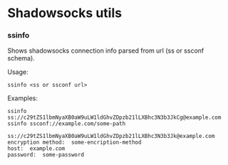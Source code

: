 # Shadowsocks utils

### ssinfo

Shows shadowsocks connection info parsed from url (ss or ssconf schema).

Usage:

```shell
ssinfo <ss or ssconf url>
```

Examples:

```shell
ssinfo ss://c29tZS1lbmNyaXB0aW9uLW1ldGhvZDpzb21lLXBhc3N3b3JkCg@example.com
ssinfo ssconf://example.com/some-path
```

```
ss://c29tZS1lbmNyaXB0aW9uLW1ldGhvZDpzb21lLXBhc3N3b3Jk@example.com
encryption method:  some-encription-method
host:  example.com
password:  some-password
```
